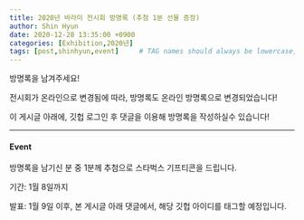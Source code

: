 ```yaml
---
title: 2020년 바라미 전시회 방명록 (추첨 1분 선물 증정)
author: Shin Hyun
date: 2020-12-28 13:35:00 +0900
categories: [Exhibition,2020년]
tags: [post,shinhyun,event]     # TAG names should always be lowercase, 띄어쓰기도 금지
---
```


방명록을 남겨주세요!

전시회가 온라인으로 변경됨에 따라, 방명록도 온라인 방명록으로 변경되었습니다!

이 게시글 아래에, 깃헙 로그인 후 댓글을 이용해 방명록을 작성하실수 있습니다!

---
#### Event
방명록을 남기신 분 중 1분께 추첨으로 스타벅스 기프티콘을 드립니다.

기간: 1월 8일까지

발표: 1월 9일 이후, 본 게시글 아래 댓글에서, 해당 깃헙 아이디를 태그할 예정입니다.
